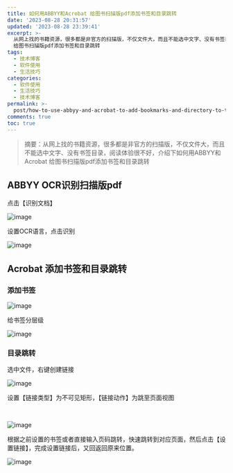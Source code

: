 ```yaml
---
title: 如何用ABBYY和Acrobat 给图书扫描版pdf添加书签和目录跳转
date: '2023-08-28 20:31:57'
updated: '2023-08-28 23:39:41'
excerpt: >-
  从网上找的书籍资源，很多都是非官方的扫描版，不仅文件大，而且不能选中文字、没有书签目录，阅读体验很不好，介绍下如何用ABBYY和Acrobat
  给图书扫描版pdf添加书签和目录跳转
tags:
  - 技术博客
  - 软件使用
  - 生活技巧
categories:
  - 软件使用
  - 生活技巧
  - 技术博客
permalink: >-
  post/how-to-use-abbyy-and-acrobat-to-add-bookmarks-and-directory-to-the-book-scanning-version-of-the-book-scanning-version-of-pdf-e6kup.html
comments: true
toc: true
---
```




> 摘要：从网上找的书籍资源，很多都是非官方的扫描版，不仅文件大，而且不能选中文字、没有书签目录，阅读体验很不好，介绍下如何用ABBYY和Acrobat 给图书扫描版pdf添加书签和目录跳转

## ABBYY OCR识别扫描版pdf

点击【识别文档】

​![image](https://cdn.staticaly.com/gh/Achuan-2/PicBed@pic/assets/202308282304858.png)​

设置OCR语言，点击识别

​![image](https://cdn.staticaly.com/gh/Achuan-2/PicBed@pic/assets/202308282313720.png)​

## Acrobat 添加书签和目录跳转

### 添加书签

​![image](https://cdn.staticaly.com/gh/Achuan-2/PicBed@pic/assets/202308282314966.png)​

给书签分层级

​![image](https://cdn.staticaly.com/gh/Achuan-2/PicBed@pic/assets/202308282320715.png)​

### 目录跳转

选中文件，右键创建链接

​​​![image](https://cdn.staticaly.com/gh/Achuan-2/PicBed@pic/assets/202308282321229.png)​​

设置【链接类型】为不可见矩形，【链接动作】为跳至页面视图

‍

​​![image](https://cdn.staticaly.com/gh/Achuan-2/PicBed@pic/assets/202308282320705.png)

根据之前设置的书签或者直接输入页码跳转，快速跳转到对应页面，然后点击【设置链接】，完成设置链接后，又回返回原来位置。

​​​![image](https://cdn.staticaly.com/gh/Achuan-2/PicBed@pic/assets/202308282323267.png)​​​
